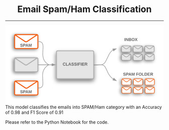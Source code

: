 <center>
   
# Email Spam/Ham Classification 
---------
</center>
<img src="https://raw.githubusercontent.com/deepankarkotnala/Email-Spam-Ham-Classifier-NLP/master/images/email_spam_ham.png"  width="900" align="left"/>

This model classifies the emails into SPAM/Ham category with an Accuracy of 0.98 and F1 Score of 0.91

Please refer to the Python Notebook for the code.
